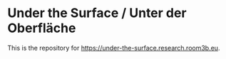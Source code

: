 # Under the Surface / Unter der Oberfläche

This is the repository for https://under-the-surface.research.room3b.eu.
